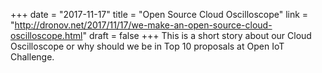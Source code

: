+++
date = "2017-11-17"
title = "Open Source Cloud Oscilloscope"
link = "http://dronov.net/2017/11/17/we-make-an-open-source-cloud-oscilloscope.html"
draft = false
+++
This is a short story about our Cloud Oscilloscope or why should we be in Top 10 proposals at Open IoT Challenge.